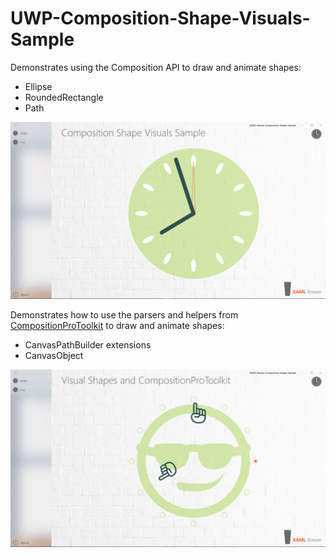 # UWP-Composition-Shape-Visuals-Sample

Demonstrates using the Composition API to draw and animate shapes:
* Ellipse
* RoundedRectangle
* Path

![Screenshot](Assets/Standard.png?raw=true)

Demonstrates how to use the parsers and helpers from [CompositionProToolkit](https://github.com/ratishphilip/CompositionProToolkit) to draw and animate shapes:
* CanvasPathBuilder extensions
* CanvasObject

![Screenshot](Assets/Pro.png?raw=true)
